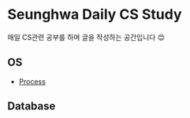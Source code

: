 # Seunghwa Daily CS Study
매일 CS관련 공부를 하며 글을 작성하는 공간입니다 :blush:

## OS
- [Process](./OS/Process) 

## Database


